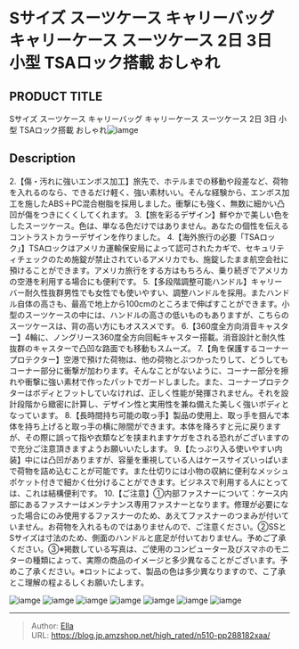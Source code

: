 # Sサイズ スーツケース キャリーバッグ キャリーケース スーツケース 2日 3日 小型  TSAロック搭載 おしゃれ


## PRODUCT TITLE 

Sサイズ スーツケース キャリーバッグ キャリーケース スーツケース 2日 3日 小型  TSAロック搭載 おしゃれ![iamge](https://b2bfiles1.gigab2b.cn/image/wkseller/302/20221128_55a499d3a0329ca2f3da7a4d3e38ad87.jpg)

## Description

2.【傷・汚れに強いエンボス加工】旅先で、ホテルまでの移動や段差など、荷物を入れるのなら、できるだけ軽く、強い素材いい。そんな経験から、エンボス加工を施したABS＋PC混合樹脂を採用しました。衝撃にも強く、無数に細かい凸凹が傷をつきにくくしてくれます。
3.【旅を彩るデザイン】鮮やかで美しい色をしたスーツケース。色は、単なる色だけではありません。あなたの個性を伝えるコントラストカラーデザインを作りました。
4.【海外旅行の必要「TSAロック」】TSAロックはアメリカ運輸保安局によって認可されたカギで、セキュリティチェックのため施錠が禁止されているアメリカでも、施錠したまま航空会社に預けることができます。アメリカ旅行をする方はもちろん、乗り続ぎでアメリカの空港を利用する場合にも便利です。
5.【多段階調整可能ハンドル】キャリーバー耐久性抜群男性でも女性でも使いやすい、調整ハンドルを採用。またハンドル自体の高さも、最高で地上から100cmのところまで伸ばすことができます。小型のスーツケースの中には、ハンドルの高さの低いものもありますが、こちらのスーツケースは、背の高い方にもオススメです。
6.【360度全方向消音キャスター】4輪に、ノングリース360度全方向回転キャスター搭載。消音設計と耐久性抜群のキャスターで凸凹な路面でも移動もスムーズ。
7.【角を保護するコーナープロテクター】空港で預けた荷物は、他の荷物とぶつかったりして、どうしてもコーナー部分に衝撃が加わります。そんなことがないように、コーナー部分を擦れや衝撃に強い素材で作ったパットでガードしました。また、コーナープロテクターはボディとフットしていなければ、正しく性能が発揮されません。それを設計段階から緻密に計算し、デザイン性と実用性を兼ね備えた美しく強いボディとなっています。
8.【長時間持ち可能の取っ手】製品の使用上、取っ手を掴んで本体を持ち上げると取っ手の横に隙間ができます。本体を降ろすと元に戻りますが、その際に誤って指や衣類などを挟まれますケガをされる恐れがございますので充分ご注意頂きますようお願いいたします。
9.【たっぷり入る使いやすい内装】中には凸凹がありますが、容量を重視している人はケースサイズいっぱいまで荷物を詰め込むことが可能です。また仕切りには小物の収納に便利なメッシュポケット付きで細かく仕分けることができます。ビジネスで利用する人にとっては、これは結構便利です。
10.【ご注意】①内部ファスナーについて：ケース内部にあるファスナーはメンテナンス専用ファスナーとなります。修理が必要になった場合にのみ使用するファスナーのため、あえてファスナーのつまみが付いていません。お荷物を入れるものではありませんので、ご注意ください。②SSとSサイズは寸法のため、側面のハンドルと底足が付いておりません。予めご了承ください。③※掲数している写真は、ご使用のコンピューター及びスマホのモニターの種類によって、実際の商品のイメージと多少異なることがございます。予めこ了承ください。※ロットによって、製品の色は多少異なりますので、こ了承とこ理解の程よるしくお願いたします。

![iamge](https://b2bfiles1.gigab2b.cn/image/wkseller/302/20221128_b8e65cd4cf65aa1bcff6931953e010ea.jpg)
![iamge](https://b2bfiles1.gigab2b.cn/image/wkseller/302/20221128_d8f761970c4abdcb10e7d1361d4a1b94.jpg)
![iamge](https://b2bfiles1.gigab2b.cn/image/wkseller/302/20221128_9aabfe2549c848364108dd2112df65bc.jpg)
![iamge](https://b2bfiles1.gigab2b.cn/image/wkseller/302/20221128_264c64e2cdea5a373eccf2354f765c90.jpg)
![iamge](https://b2bfiles1.gigab2b.cn/image/wkseller/302/20221128_a16e830e7bc163656445efda0e7e4825.jpg)
![iamge](https://b2bfiles1.gigab2b.cn/image/wkseller/302/20221128_27306c0131a11142f93b0e5b49431f5f.jpg)
![iamge](https://b2bfiles1.gigab2b.cn/image/wkseller/302/20221128_a944e8a5830c7224f3d16e12ea8f4057.jpg)


---

> Author: [Ella](https://blog.jp.amzshop.net/)  
> URL: https://blog.jp.amzshop.net/high_rated/n510-pp288182xaa/  

